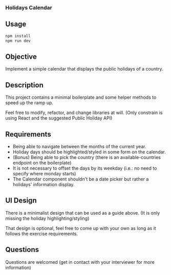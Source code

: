 ### Holidays Calendar

## Usage

```bash
npm install
npm run dev
```

## Objective

Implement a simple calendar that displays the public holidays of a country.

## Description

This project contains a minimal boilerplate and some helper methods to speed up the ramp up.

Feel free to modify, refactor, and change libraries at will.
(Only constrain is using React and the suggested Public Holiday API)

## Requirements

-   Being able to navigate between the months of the current year.
-   Holiday days should be highlighted/styled in some form on the calendar.
-   (Bonus) Being able to pick the country (there is an available-countries endpoint on the boilerplate)
-   It is not necessary to offset the days by its weekday (i.e.: no need to specify where monday starts)
-   The Calendar component shouldn't be a date picker but rather a holidays' information display.

## UI Design

There is a minimalist design that can be used as a guide above. (It is only missing the holiday highlighting/styling)

That design is optional, feel free to come up with your own as long as it follows the exercise requirements.

## Questions

Questions are welcomed (get in contact with your interviewer for more information)
